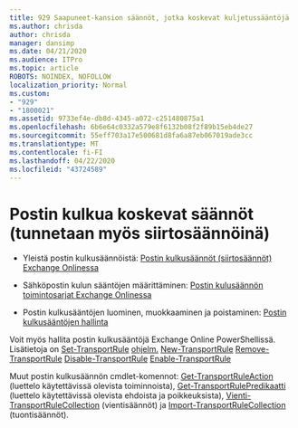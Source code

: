 ```yaml
---
title: 929 Saapuneet-kansion säännöt, jotka koskevat kuljetussääntöjä
ms.author: chrisda
author: chrisda
manager: dansimp
ms.date: 04/21/2020
ms.audience: ITPro
ms.topic: article
ROBOTS: NOINDEX, NOFOLLOW
localization_priority: Normal
ms.custom:
- "929"
- "1800021"
ms.assetid: 9733ef4e-db8d-4345-a072-c251480875a1
ms.openlocfilehash: 6b6e64c0332a579e8f6132b08f2f89b15eb4de27
ms.sourcegitcommit: 55eff703a17e500681d8fa6a87eb067019ade3cc
ms.translationtype: MT
ms.contentlocale: fi-FI
ms.lasthandoff: 04/22/2020
ms.locfileid: "43724589"
---
```

# <a name="mail-flow-rules-also-known-as-transport-rules"></a>Postin kulkua koskevat säännöt (tunnetaan myös siirtosäännöinä)

- Yleistä postin kulkusäännöistä: [Postin kulkusäännöt (siirtosäännöt) Exchange Onlinessa](https://technet.microsoft.com/library/jj919238.aspx)

- Sähköpostin kulun sääntöjen määrittäminen: [Postin kulusäännön toimintosarjat Exchange Onlinessa](https://technet.microsoft.com/library/dn600436.aspx)

- Postin kulkusääntöjen luominen, muokkaaminen ja poistaminen: [Postin kulkusääntöjen hallinta](https://technet.microsoft.com/library/jj657505.aspx)

Voit myös hallita postin kulkusääntöjä Exchange Online PowerShellissä. Lisätietoja on [Set-TransportRule](https://docs.microsoft.com/powershell/module/exchange/policy-and-compliance/set-transportrule) [ohjelm.](https://docs.microsoft.com/powershell/module/exchange/policy-and-compliance/get-transportrule) [New-TransportRule](https://docs.microsoft.com/powershell/module/exchange/policy-and-compliance/new-transportrule) [Remove-TransportRule](https://docs.microsoft.com/powershell/module/exchange/policy-and-compliance/remove-transportrule) [Disable-TransportRule](https://docs.microsoft.com/powershell/module/exchange/policy-and-compliance/disable-transportrule) [Enable-TransportRule](https://docs.microsoft.com/powershell/module/exchange/policy-and-compliance/enable-transportrule)

Muut postin kulkusäännön cmdlet-komennot: [Get-TransportRuleAction](https://docs.microsoft.com/powershell/module/exchange/policy-and-compliance/get-transportruleaction) (luettelo käytettävissä olevista toiminnoista), [Get-TransportRulePredikaatti](https://docs.microsoft.com/powershell/module/exchange/policy-and-compliance/get-transportrulepredicate) (luettelo käytettävissä olevista ehdoista ja poikkeuksista), [Vienti-TransportRuleCollection](https://docs.microsoft.com/powershell/module/exchange/policy-and-compliance/export-transportrulecollection) (vientisäännöt) ja [Import-TransportRuleCollection](https://docs.microsoft.com/powershell/module/exchange/policy-and-compliance/import-transportrulecollection) (tuontisäännöt).
